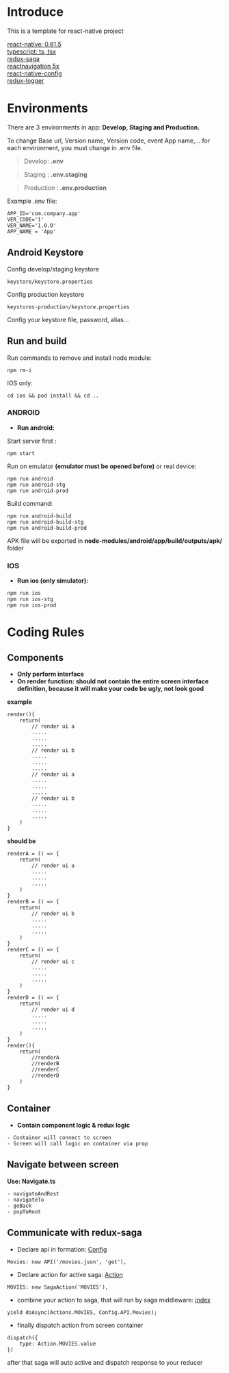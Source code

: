 
# Introduce
This is a template for react-native project

[react-native: 0.61.5]()  
[typescript: ts, tsx](https://reactnative.dev/docs/typescript)  
[redux-saga](https://redux-saga.js.org/docs/introduction/BeginnerTutorial.html)  
[reactnavigation 5x](https://reactnavigation.org/docs/navigating/)   
[react-native-config](https://github.com/luggit/react-native-config)  
[redux-logger](https://github.com/LogRocket/redux-logger)
# Environments
There are 3 environments in app: **Develop, Staging and Production.**

To change Base url, Version name, Version code, event App name,... for each environment, you must  change in .env file.

> Develop:  **.env**

> Staging : **.env.staging**

> Production : **.env.production**

Example .env file: 

```
APP_ID='com.company.app'
VER_CODE='1'
VER_NAME='1.0.0'
APP_NAME = 'App'

```
## Android Keystore
Config develop/staging keystore
```
keystore/keystore.properties
```
Config production keystore
```
keystores-production/keystore.properties
```
Config your keystore file, password, alias...

## Run and build

Run commands to remove and install node module:
```
npm rm-i
```

IOS only:
```
cd ios && pod install && cd ..
```

### ANDROID

- **Run android:**

Start server first :

```
npm start
```

Run on emulator **(emulator must be opened before)** or real device:

```
npm run android
npm run android-stg
npm run android-prod
```
                                                     
Build command:

```
npm run android-build
npm run android-build-stg
npm run android-build-prod
```

  APK file will be exported in **node-modules/android/app/build/outputs/apk/** folder


### IOS

- **Run ios (only simulator):**

```
npm run ios
npm run ios-stg
npm run ios-prod
```                                               
# Coding Rules
## Components
- **Only perform interface**
- **On render function: should not contain the entire screen interface definition, because it will make your code be ugly, not look good**

**example**
```
render(){
    return(
        // render ui a
        .....
        .....
        .....
        // render ui b
        .....
        .....
        .....
        // render ui a
        .....
        .....
        .....
        // render ui b
        .....
        .....
        .....
    )
}
```
**should be**
```
renderA = () => {
    return(
        // render ui a
        .....
        .....
        .....    
    )
}
renderB = () => {
    return(
        // render ui b
        .....
        .....
        .....    
    )
}
renderC = () => {
    return(
        // render ui c
        .....
        .....
        .....    
    )
}
renderD = () => {
    return(
        // render ui d
        .....
        .....
        .....    
    )
}
render(){
    return(
        //renderA
        //renderB
        //renderC
        //renderD    
    )
}
```
## Container 

- **Contain component logic & redux logic**
```$xslt
- Container will connect to screen
- Screen will call logic on container via prop
```

## Navigate between screen 

**Use: Navigate.ts**
```$xslt
- navigateAndRest
- navigateTo
- goBack
- popToRoot
```
## Communicate with redux-saga 
- Declare api in formation: [Config](src/networking/Config.ts) 
```$xslt
Movies: new API('/movies.json', 'get'),
```
- Declare action for active saga: [Action](src/saga/Action.ts)
```$xslt
MOVIES: new SagaAction('MOVIES'),
```
- combine your action to saga, that will run by saga middleware: [index](src/saga/index.ts)
```$xslt
yield doAsync(Actions.MOVIES, Config.API.Movies);
```
- finally dispatch action from screen container
```$xslt
dispatch({
    type: Action.MOVIES.value
})
```
after that saga will auto active and dispatch response to your reducer
